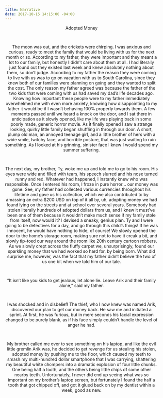 ```yaml
---
title: Narrative
date: 2017-10-15 14:15:00 -04:00
---
```



<p align="center">Adopted Money</p>


​	<p align="center">The moon was out, and the crickets were chirping. I was anxious and curious, ready to meet the family that would be living with us for the next month or so. According to my father, they were important and they meant a lot to our family, but honestly I didn’t care about them at all. I had literally just found out they existed last week and knew absolutely nothing about them, so don’t judge. According to my father the reason they were coming to live with us was to go on vacation with us to South Carolina, since they knew both of our families were planning on going and they wanted to split the cost. The only reason my father agreed was because the father of the two kids that were coming with us had saved my dad’s life decades ago. Knowing how important these people were to my father immediately overwhelmed me with even more anxiety, knowing how disappointing to my father it would be if I wasn’t behaving 100% properly towards them. A few moments passed until we heard a knock on the door, and I sat there in anticipation as it slowly opened, like my life was playing back in some poorly made, generic horror movie. As it finally opened I saw a strange looking, quirky little family began shuffling in through our door. A short, plump old man, an annoyed teenage girl, and a little brother of hers with a wide smile, twitchy face, and horrible posture, that was just waiting to ruin something. As I looked at his grinning, sinister face I knew I would spend my summer suffering.</p>

​	<p align="center">The next day, my brother, Ty, woke me up and told me to go to his room. His eyes were wide and filled with tears, his speech slurred and his nose turned runny and red. Whatever had happened, I instantly knew who was responsible. Once I entered his room, I froze in pure horror… our money was gone. See, my father had collected various currencies throughout his lifetime and gave us his collection, which we also contributed to by amassing an extra \$200 USD on top of it all by, uh, adopting money we had found lying on the streets and at school over several years. Somebody had stolen literally hundreds of adopted dollars from us, and I knew it must’ve been one of them because it wouldn’t make much sense if my family stole from itself, now would it? I devised a sneaky, genius plan. Ty and I were going to be detectives for a day, and go through this child’s things! If he was innocent, he would have nothing to hide, of course! We slowly opened the door to the home’s storage room, making sure not to have it creak a bit, and slowly tip-toed our way around the room like 20th century cartoon robbers. As we slowly crept across the fluffy carpet we, unsurprisingly, found our sparkling money that we had worked so hard for, by being born. What did surprise me, however, was the fact that my father didn’t believe the two of us one bit when we told him of our tale.</p>

​	<p align="center">“It isn’t like you kids to get jealous, let alone lie. Leave Arik and their family alone,” said my father.</p>

​	<p align="center">I was shocked and in disbelief! The thief, who I now knew was named Arik, discovered our plan to get our money back. He saw me and initiated a sprint. At first, he was furious, but in mere seconds his facial expression changed to be purely blank, as if his face simply couldn’t handle the level of anger he had.</p>

​	<p align="center">My brother called me over to see something on his laptop, and like the evil little gremlin Arik was, he decided to get revenge for us stealing his stolen, adopted money by pushing me to the floor, which caused my teeth to smash my multi-hundred dollar smartphone that I was carrying, shattering my beautiful white chompers into a dramatic explosion of four little chunks. One being half a tooth, and the others being little chips of some other nearby teeth. Unfortunately, I never did end up seeing what was so important on my brother’s laptop screen, but fortunately I found the half a tooth that got chipped off, and got it glued back on by my dentist within a week, good as new.</p>
